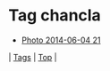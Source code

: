 <!--
title: Tag chancla
date: 2020-06-28T15:26:59.616Z
tags:
-->
# Tag chancla

 * [Photo 2014-06-04 21](87827670829.md)

| [Tags](tags.md) | [Top](index.md) |
